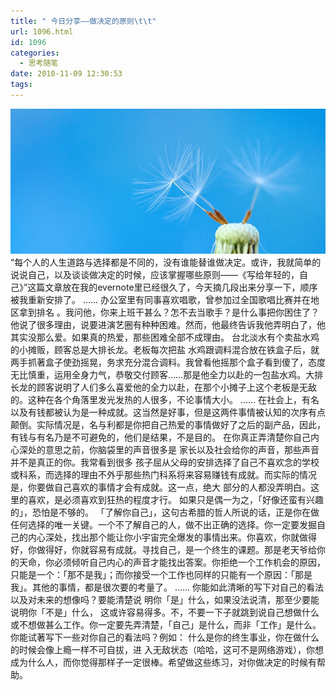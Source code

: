 ```yaml
---
title: " 今日分享——做决定的原则\t\t"
url: 1096.html
id: 1096
categories:
  - 思考随笔
date: 2010-11-09 12:30:53
tags:
---
```


![未来](../../images//2010/11/2914637064_9f9412f242_b.jpg "未来") “每个人的人生道路与选择都是不同的，没有谁能替谁做决定。或许，我就简单的说说自己，以及谈谈做决定的时候，应该掌握哪些原则——《写给年轻的，自己》”这篇文章放在我的evernote里已经很久了，今天摘几段出来分享一下，顺序被我重新安排了。 …… 办公室里有同事喜欢唱歌，曾参加过全国歌唱比赛并在地区拿到排名 。我问他，你来上班干甚么？怎不去当歌手？是什么事把你困住了？ 他说了很多理由，说要进演艺圈有种种困难。然而，他最终告诉我他弄明白了，他其实没那么爱。如果真的热爱，那些困难全部不成理由。 台北淡水有个卖盐水鸡的小摊贩，顾客总是大排长龙。老板每次把盐 水鸡跟调料混合放在铁盒子后，就两手抓著盒子使劲摇晃，务求充分混合调料。我曾看他摇那个盒子看到傻了，态度无比慎重，运用全身力气，恭敬交付顾客……那是他全力以赴的一包盐水鸡。大排长龙的顾客说明了人们多么喜爱他的全力以赴，在那个小摊子上这个老板是无敌的。这种在各个角落里发光发热的人很多，不论事情大小。 …… 在社会上，有名以及有钱都被认为是一种成就。这当然是好事，但是这两件事情被认知的次序有点颠倒。实际情况是，名与利都是你把自己热爱的事情做好了之后的副产品，因此，有钱与有名乃是不可避免的，他们是结果，不是目的。 在你真正弄清楚你自己内心深处的意思之前，你脑袋里的声音很多是 家长以及社会给你的声音，那些声音并不是真正的你。我常看到很多 孩子屈从父母的安排选择了自己不喜欢念的学校或科系，而选择的理由不外乎那些热门科系将来容易赚钱有成就。而实际的情况是，你要做自己喜欢的事情才会有成就。这一点，绝大 部分的人都没弄明白。这里的喜欢，是必须喜欢到狂热的程度才行。 如果只是偶一为之，「好像还蛮有兴趣的」，恐怕是不够的。 「了解你自己」，这句古希腊的哲人所说的话，正是你在做任何选择的唯一关键。一个不了解自己的人，做不出正确的选择。你一定要发掘自己的内心深处，找出那个能让你小宇宙完全爆发的事情出来。你喜欢，你就做得好，你做得好，你就容易有成就。寻找自己，是一个终生的课题。那是老天爷给你的天命，你必须倾听自己内心的声音才能找出答案。你拒绝一个工作机会的原因，只能是一个：「那不是我」；而你接受一个工作也同样的只能有一个原因：「那是我」。其他的事情，都是很次要的考量了。 …… 你能如此清晰的写下对自己的看法以及对未来的想像吗？要能清楚说 明你「是」什么，如果没法说清，那至少要能说明你「不是」什么， 这或许容易得多。不，不要一下子就跳到说自己想做什么或不想做甚么工作。你一定要先弄清楚，「自己」是什么，而非「工作」是什么。你能试著写下一些对你自己的看法吗？例如： 什么是你的终生事业，你在做什么的时候会像上瘾一样不可自拔，进 入无敌状态（哈哈，这可不是网络游戏），你想成为什么人，而你觉得那样子一定很棒。希望做这些练习，对你做决定的时候有帮助。